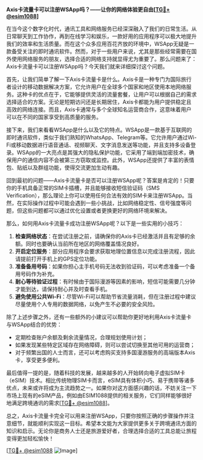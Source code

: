 **Axis卡流量卡可以注册WSApp吗？——让你的网络体验更自由[[TG💪+ @esim1088](https://t.me/s/esim1088)]**

在当今这个数字化时代，通讯工具和网络服务已经深深融入了我们的日常生活。从日常聊天到工作协作，再到在线学习和娱乐，一款好用的应用程序可以极大地提升我们的效率和生活质量。而在这个众多应用百花齐放的环境中，WSApp无疑是一款备受关注的即时通讯软件。然而，对于一些用户来说，尤其是那些经常需要在国外使用网络服务的朋友，选择合适的网络支持就显得尤为重要了。那么问题来了：Axis卡流量卡可以注册WSApp吗？今天我们就来详细探讨这个问题。

首先，让我们简单了解一下Axis卡流量卡是什么。Axis卡是一种专门为国际旅行者设计的移动数据解决方案，它允许用户在全球多个国家和地区使用本地网络服务。这种卡的优点在于，它能够提供灵活的流量套餐，让用户可以根据自己的需求选择适合的方案。无论是短期访问还是长期居住，Axis卡都能为用户提供稳定且高效的网络连接。而且，Axis卡通常与多个全球知名运营商合作，这意味着用户可以在不同的国家享受到高质量的服务。

接下来，我们来看看WSApp是什么以及它的特点。WSApp是一款基于互联网的即时通讯软件，类似于我们熟知的WhatsApp、Telegram等。它允许用户通过Wi-Fi或移动数据进行语音通话、视频聊天、文字消息发送等功能，并且支持多设备登录。WSApp的一大亮点是其强大的隐私保护功能，它采用了端到端加密技术，确保用户的通信内容不会被第三方窃取或监控。此外，WSApp还提供了丰富的表情包、贴纸以及群组功能，使得交流更加生动有趣。

回到最初的问题——Axis卡流量卡是否可以注册WSApp呢？答案是肯定的！只要你的手机具备正常的SIM卡插槽，并且能够接收短信验证码（SMS Verification），那么理论上你可以使用任何合法有效的SIM卡来注册WSApp。当然，在实际操作过程中可能会遇到一些小挑战，比如网络稳定性、信号强度等问题，但这些问题都可以通过优化设置或者更换更好的网络环境来解决。

那么，如何用Axis卡流量卡成功注册WSApp呢？以下是一些实用的小技巧：

1. **检查网络状态**：在尝试注册之前，请确保你的Axis卡已经激活并且有足够的余额。同时也要确认当前所在地区的网络覆盖情况良好。
2. **开启定位服务**：部分应用程序会要求获取地理位置信息以完成注册流程，因此请提前打开手机上的GPS定位功能。
3. **准备备用号码**：如果你担心主手机号码无法收到验证码，可以考虑准备一个备用号码作为补充。
4. **耐心等待验证过程**：有时候由于国际漫游等因素的影响，短信可能需要几分钟才能到达，请保持耐心并及时查看手机。
5. **避免使用公共Wi-Fi**：尽管Wi-Fi可以帮助节省流量消耗，但在注册过程中建议尽量使用个人专用的数据网络，以免产生不必要的安全风险。

除了上述步骤之外，还有一些额外的小建议可以帮助你更好地利用Axis卡流量卡与WSApp结合的优势：

- 定期检查账户余额及剩余流量情况，合理规划使用计划；
- 如果发现某些特定区域存在网络障碍，则可以尝试切换至其他可用的运营商；
- 对于频繁出国的人士而言，还可以考虑购买支持多国漫游服务的高端版本Axis卡，享受更多便利。

最后值得一提的是，随着科技的发展，越来越多的人开始转向电子虚拟SIM卡（eSIM）技术。相比传统物理SIM卡而言，eSIM具有体积小巧、易于携带等诸多优点，未来或许将成为主流趋势之一。如果你对这方面感兴趣的话，不妨关注一下市场上现有的eSIM产品，例如由ESIM1088提供的相关服务，它们同样能够很好地满足跨境通讯的需求[[TG💪+ @esim1088](https://t.me/s/esim1088)]。

总之，Axis卡流量卡完全可以用来注册WSApp，只要你按照正确的步骤操作并注意细节，就能顺利实现这一目标。希望本文能为大家提供更多关于跨境通讯方面的知识和启示。无论你是商务人士还是旅游爱好者，合理选择合适的工具总能让旅程变得更加轻松愉快！

[[TG💪+ @esim1088](https://t.me/s/esim1088) ![Image](https://i.postimg.cc/4NQfJmqS/Snipaste-2025-05-13-00-14-12.png)]